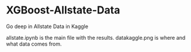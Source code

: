 # XGBoost-Allstate-Data
Go deep in Allstate Data in Kaggle

allstate.ipynb is the main file with the results.
datakaggle.png is where and what data comes from.
